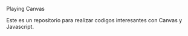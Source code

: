 Playing Canvas

Este es un repositorio para realizar codigos interesantes 
con Canvas y Javascript.
